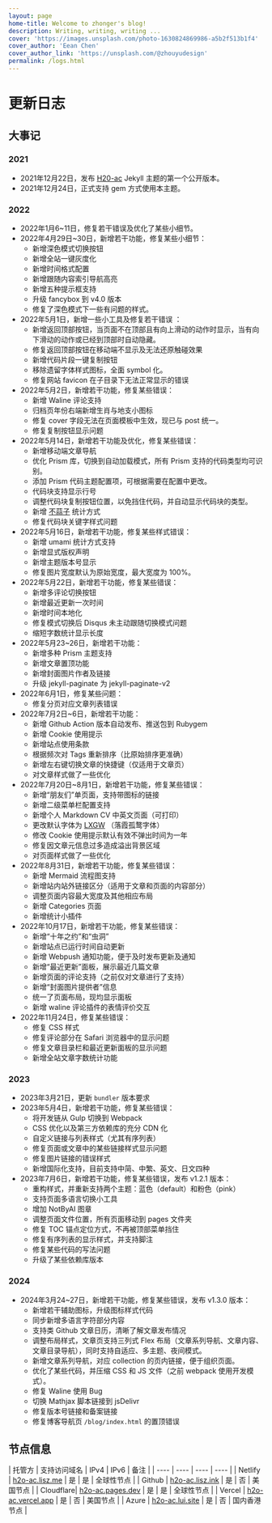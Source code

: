 ```yaml
---
layout: page
home-title: Welcome to zhonger's blog!
description: Writing, writing, writing ...
cover: 'https://images.unsplash.com/photo-1630824869986-a5b2f513b1f4'
cover_author: 'Eean Chen'
cover_author_link: 'https://unsplash.com/@zhouyudesign'
permalink: /logs.html
---
```


# 更新日志

## 大事记

### 2021

- 2021年12月22日，发布 [H20-ac](https://github.com/zhonger/jekyll-theme-H20-ac) Jekyll 主题的第一个公开版本。
- 2021年12月24日，正式支持 gem 方式使用本主题。

### 2022

- 2022年1月6~11日，修复若干错误及优化了某些小细节。
- 2022年4月29日~30日，新增若干功能，修复某些小细节：
    - 新增深色模式切换按钮
    - 新增全站一键灰度化
    - 新增时间格式配置
    - 新增跟随内容索引导航高亮
    - 新增五种提示框支持
    - 升级 fancybox 到 v4.0 版本
    - 修复了深色模式下一些有问题的样式。
- 2022年5月1日，新增一些小工具及修复若干错误 ：
    - 新增返回顶部按钮，当页面不在顶部且有向上滑动的动作时显示，当有向下滑动的动作或已经到顶部时自动隐藏。
    - 修复返回顶部按钮在移动端不显示及无法还原触碰效果
    - 新增代码片段一键复制按钮
    - 移除遗留字体样式图标，全面 symbol 化。
    - 修复网站 favicon 在子目录下无法正常显示的错误
- 2022年5月2日，新增若干功能，修复某些错误：
    - 新增 Waline 评论支持
    - 归档页年份右端新增生肖与地支小图标
    - 修复 cover 字段无法在页面模板中生效，现已与 post 统一。
    - 修复复制按钮显示问题
- 2022年5月14日，新增若干功能及优化，修复某些错误：
    - 新增移动端文章导航
    - 优化 Prism 库，切换到自动加载模式，所有 Prism 支持的代码类型均可识别。
    - 添加 Prism 代码主题配置项，可根据需要在配置中更改。
    - 代码块支持显示行号
    - 调整代码块复制按钮位置，以免挡住代码，并自动显示代码块的类型。
    - 新增 [不蒜子](https://busuanzi.ibruce.info/) 统计方式
    - 修复代码块关键字样式问题
- 2022年5月16日，新增若干功能，修复某些样式错误：
    - 新增 umami 统计方式支持
    - 新增显式版权声明
    - 新增主题版本号显示
    - 修复图片宽度默认为原始宽度，最大宽度为 100%。
- 2022年5月22日，新增若干功能，修复某些错误：
    - 新增多评论切换按钮
    - 新增最近更新一次时间
    - 新增时间本地化
    - 修复模式切换后 Disqus 未主动跟随切换模式问题
    - 缩短字数统计显示长度
- 2022年5月23~26日，新增若干功能：
    - 新增多种 Prism 主题支持
    - 新增文章置顶功能
    - 新增封面图片作者及链接
    - 升级 jekyll-paginate 为 jekyll-paginate-v2
- 2022年6月1日，修复某些问题：
    - 修复分页对应文章列表错误
- 2022年7月2日~6日，新增若干功能：
    - 新增 Github Action 版本自动发布、推送包到 Rubygem
    - 新增 Cookie 使用提示
    - 新增站点使用条款
    - 根据频次对 Tags 重新排序（比原始排序更准确）
    - 新增左右键切换文章的快捷键（仅适用于文章页）
    - 对文章样式做了一些优化
- 2022年7月20日~8月1日，新增若干功能，修复某些错误：
    - 新增“朋友们”单页面，支持带图标的链接
    - 新增二级菜单栏配置支持
    - 新增个人 Markdown CV 中英文页面（可打印）
    - 更改默认字体为 [LXGW](https://github.com/chawyehsu/lxgw-wenkai-webfont) （落霞孤鹜字体）
    - 修改 Cookie 使用提示默认有效不弹出时间为一年
    - 修复因文章元信息过多造成溢出背景区域
    - 对页面样式做了一些优化
- 2022年8月31日，新增若干功能，修复某些错误：
    - 新增 Mermaid 流程图支持
    - 新增站内站外链接区分（适用于文章和页面的内容部分）
    - 调整页面内容最大宽度及其他相应布局
    - 新增 Categories 页面
    - 新增统计小插件
- 2022年10月17日，新增若干功能，修复某些错误：
    - 新增“十年之约”和“虫洞”
    - 新增站点已运行时间自动更新
    - 新增 Webpush 通知功能，便于及时发布更新及通知
    - 新增“最近更新”面板，展示最近几篇文章
    - 新增页面的评论支持（之前仅对文章进行了支持）
    - 新增“封面图片提供者”信息
    - 统一了页面布局，现均显示面板
    - 新增 waline 评论插件的表情评价交互
- 2022年11月24日，修复某些错误：
    - 修复 CSS 样式
    - 修复评论部分在 Safari 浏览器中的显示问题
    - 修复文章目录栏和最近更新面板的显示问题
    - 新增全站文章字数统计功能

### 2023

- 2023年3月21日，更新 `bundler` 版本要求
- 2023年5月4日，新增若干功能，修复某些错误：
    - 将开发链从 Gulp 切换到 Webpack
    - CSS 优化以及第三方依赖库的充分 CDN 化
    - 自定义链接与列表样式（尤其有序列表）
    - 修复页面或文章中的某些链接样式显示问题
    - 修复图片链接的错误样式
    - 新增国际化支持，目前支持中简、中繁、英文、日文四种
- 2023年7月6日，新增若干功能，修复某些错误，发布 v1.2.1 版本：
    - 重构样式，并重新支持两个主题：蓝色（default）和粉色（pink）
    - 支持页面多语言切换小工具
    - 增加 NotByAI 图章
    - 调整页面文件位置，所有页面移动到 pages 文件夹
    - 修复 TOC 锚点定位方式，不再被顶部菜单挡住
    - 修复有序列表的显示样式，并支持脚注
    - 修复某些代码的写法问题
    - 升级了某些依赖库版本

### 2024

- 2024年3月24~27日，新增若干功能，修复某些错误，发布 v1.3.0 版本：
    - 新增若干辅助图标，升级图标样式代码
    - 同步新增多语言字符部分内容
    - 支持类 Github 文章日历，清晰了解文章发布情况
    - 调整布局样式，文章页支持三列式 Flex 布局（文章系列导航、文章内容、文章目录导航），同时支持自适应、多主题、夜间模式。
    - 新增文章系列导航，对应 collection 的页内链接，便于组织页面。
    - 优化了某些代码，并压缩 CSS 和 JS 文件（之前 webpack 使用开发模式）。
    - 修复 Waline 使用 Bug
    - 切换 Mathjax 脚本链接到 jsDelivr
    - 修复版本号链接和备案链接
    - 修复博客导航页 `/blog/index.html` 的置顶错误

## 节点信息

| 托管方 | 支持访问域名 | IPv4 | IPv6 | 备注 |
| ---- | ---- | ---- | ---- |
| Netlify | [h2o-ac.lisz.me](https://h2o-ac.lisz.me) | 是 | 是 | 全球性节点 |
| Github | [h2o-ac.lisz.ink](https://h2o-ac.lisz.ink) | 是 | 否 | 美国节点 |
| Cloudflare| [h2o-ac.pages.dev](https://h2o-ac.pages.dev) | 是 | 是 | 全球性节点 |
| Vercel | [h2o-ac.vercel.app](https://h2o-ac.vercel.app) | 是 | 否 | 美国节点 |
| Azure | [h2o-ac.lui.site](https://h2o-ac.lui.site) | 是 | 否 | 国内香港节点 |

